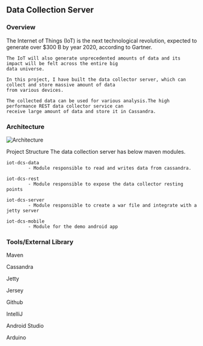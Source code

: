 <h2>Data Collection Server</h2>


<h3>Overview</h3>
	The Internet of Things (IoT) is the next technological revolution, expected to generate over $300 B by year 2020, 
	according to Gartner.

	The IoT will also generate unprecedented amounts of data and its impact will be felt across the entire big 
	data universe.

	In this project, I have built the data collector server, which can collect and store massive amount of data 
	from various devices. 
	
	The collected data can be used for various analysis.The high performance REST data collector service can 
	receive large amount of data and store it in Cassandra.
	
<h3>Architecture</h3>

![Architecture](https://cloud.githubusercontent.com/assets/16579865/15662865/761798c2-26a9-11e6-9b9f-bcd5022db19b.png "Architeture Image")


</h3>Project Structure</h3>
        The data collection server has below maven modules.

	iot-dcs-data
      		- Module responsible to read and writes data from cassandra.

   	iot-dcs-rest
      		- Module responsible to expose the data collector resting points

   	iot-dcs-server
      		- Module responsible to create a war file and integrate with a jetty server
    
   	iot-dcs-mobile
      		- Module for the demo android app

<h3>Tools/External Library</h3>

   Maven

   Cassandra

   Jetty

   Jersey

   Github

   IntelliJ

   Android Studio

   Arduino 
   

